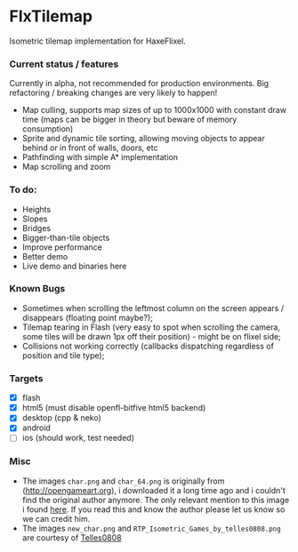 FlxTilemap
==========

Isometric tilemap implementation for HaxeFlixel.

### Current status / features

Currently in alpha, not recommended for production environments. Big refactoring / breaking changes are very likely to happen!

 * Map culling, supports map sizes of up to 1000x1000 with constant draw time (maps can be bigger in theory but beware of memory consumption)
 * Sprite and dynamic tile sorting, allowing moving objects to appear behind or in front of walls, doors, etc
 * Pathfinding with simple A* implementation
 * Map scrolling and zoom
 
### To do:

 * Heights
 * Slopes
 * Bridges
 * Bigger-than-tile objects
 * Improve performance
 * Better demo
 * Live demo and binaries here

### Known Bugs

 * Sometimes when scrolling the leftmost column on the screen appears / disappears (floating point maybe?);
 * Tilemap tearing in Flash (very easy to spot when scrolling the camera, some tiles will be drawn 1px off their position) - might be on flixel side;
 * Collisions not working correctly (callbacks dispatching regardless of position and tile type);

### Targets

 * [x] flash
 * [x] html5 (must disable openfl-bitfive html5 backend)
 * [x] desktop (cpp & neko)
 * [x] android
 * [ ] ios (should work, test needed)

### Misc
 
 * The images `char.png` and `char_64.png` is originally from (http://opengameart.org), i downloaded it a long time ago and i couldn't find the original author anymore. The only relevant mention to this image i found [here](http://forums.rpgmakerweb.com/index.php?/topic/5525-game-character-hub-powerful-chara-maker-for-rpg-maker-xp-vx-ace/). If you read this and know the author please let us know so we can credit him.
 * The images `new_char.png` and `RTP_Isometric_Games_by_telles0808.png` are courtesy of [Telles0808](http://telles0808.deviantart.com/art/RTP-Isometric-Games-151276404)
